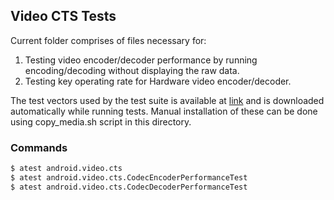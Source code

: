 ## Video CTS Tests
Current folder comprises of files necessary for:
1. Testing video encoder/decoder performance by running encoding/decoding without displaying the raw data.
2. Testing key operating rate for Hardware video encoder/decoder.

The test vectors used by the test suite is available at [link](https://storage.googleapis.com/android_media/cts/tests/video/CtsVideoTestCases-1.2.zip) and is downloaded automatically while running tests. Manual installation of these can be done using copy_media.sh script in this directory.

### Commands
```sh
$ atest android.video.cts
$ atest android.video.cts.CodecEncoderPerformanceTest
$ atest android.video.cts.CodecDecoderPerformanceTest
```
